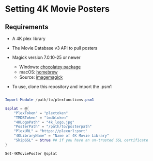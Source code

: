 # Setting 4K Movie Posters

## Requirements

* A 4K plex library
* The Movie Database v3 API to pull posters
* Magick version 7.0.10-25 or newer
  * Windows: [chocolatey package](https://chocolatey.org/packages/imagemagick)
  * macOS: [homebrew](https://formulae.brew.sh/formula/imagemagick)
  * Source: [imagemagick](https://imagemagick.org/script/download.php)

* To use, clone this repository and import the .psm1 

```PowerShell

Import-Module /path/to/plexfunctions.psm1

$splat = @{
    "PlexToken" = "plextoken"
    "TMDBToken" = "tmdbtoken"
    "4KLogoPath" = "4k_logo.jpg"
    "PosterPath" = "/path/to/posterpath"
    "PlexURL" = "https://plexurl:port"
    "4KLibraryName" = "Name of 4K Movie Library"
    "SkipSSL" = $true ## if you have an un-trusted SSL certificate
}

Set-4KMoviePoster @splat

```
